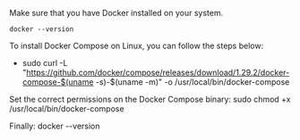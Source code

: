 Make sure that you have Docker installed on your system.

    docker --version

To install Docker Compose on Linux, you can follow the steps below:
- sudo curl -L "https://github.com/docker/compose/releases/download/1.29.2/docker-compose-$(uname -s)-$(uname -m)" -o /usr/local/bin/docker-compose

Set the correct permissions on the Docker Compose binary:
    sudo chmod +x /usr/local/bin/docker-compose

Finally:
    docker --version
